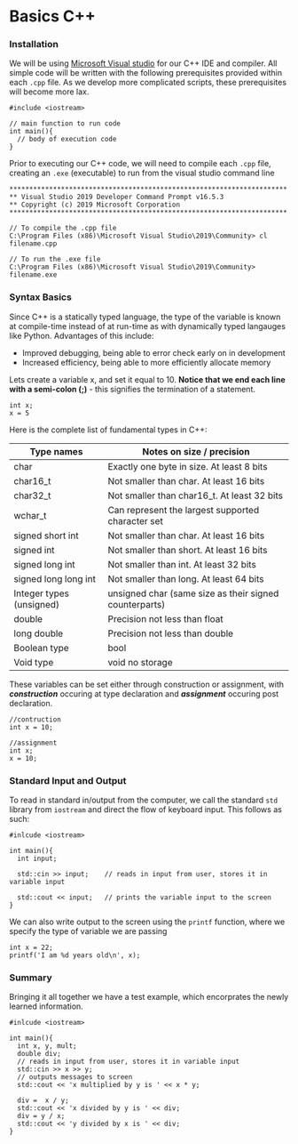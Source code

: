 # Basics C++

### Installation 
We will be using [Microsoft Visual studio](https://visualstudio.microsoft.com/vs/features/cplusplus/) for our C++ IDE and compiler. All simple code will be written with 
the following prerequisites provided within each `.cpp` file. As we develop more complicated scripts, these prerequisites will become more lax.  
```
#include <iostream>

// main function to run code
int main(){
  // body of execution code
}
```
Prior to executing our C++ code, we will need to compile each `.cpp` file, creating an `.exe` (executable) to run from the visual studio command line

```
**********************************************************************
** Visual Studio 2019 Developer Command Prompt v16.5.3
** Copyright (c) 2019 Microsoft Corporation
**********************************************************************

// To compile the .cpp file
C:\Program Files (x86)\Microsoft Visual Studio\2019\Community> cl filename.cpp

// To run the .exe file
C:\Program Files (x86)\Microsoft Visual Studio\2019\Community> filename.exe
```

### Syntax Basics
Since C++ is a statically typed language, the type of the variable is known at compile-time instead of at run-time as with dynamically typed langauges like Python. 
Advantages of this include:
- Improved debugging, being able to error check early on in development
- Increased efficiency, being able to more efficiently allocate memory

Lets create a variable x, and set it equal to 10. **Notice that we end each line with a semi-colon (;)** - this signifies the termination of a statement. 
```
int x; 
x = 5
```
Here is the complete list of fundamental types in C++:

| Type names | Notes on size / precision |
| --- | --- |
| char | Exactly one byte in size. At least 8 bits |
| char16_t | Not smaller than char. At least 16 bits|
| char32_t	| Not smaller than char16_t. At least 32 bits|
| wchar_t	| Can represent the largest supported character set|
| signed short int	|Not smaller than char. At least 16 bits|
| signed int	|Not smaller than short. At least 16 bits|
| signed long int|	Not smaller than int. At least 32 bits|
| signed long long int|	Not smaller than long. At least 64 bits|
| Integer types (unsigned)|	unsigned char	(same size as their signed counterparts)|
| double|	Precision not less than float |
| long double	|Precision not less than double |
| Boolean type	|bool	|
| Void type|	void	no storage|

These variables can be set either through construction or assignment, with _**construction**_ occuring at type declaration and _**assignment**_ occuring post declaration.
```
//contruction 
int x = 10;

//assignment
int x; 
x = 10; 
```

### Standard Input and Output
To read in standard in/output from the computer, we call the standard `std` library from `iostream` and direct the flow of keyboard input. This follows as such:
```
#inlcude <iostream>

int main(){
  int input; 
  
  std::cin >> input;    // reads in input from user, stores it in variable input
  
  std::cout << input;   // prints the variable input to the screen
}
```
We can also write output to the screen using the `printf` function, where we specify the type of variable we are passing 
```
int x = 22;
printf('I am %d years old\n', x);
```
### Summary
Bringing it all together we have a test example, which encorprates the newly learned information.
```
#inlcude <iostream>

int main(){
  int x, y, mult;
  double div;
  // reads in input from user, stores it in variable input
  std::cin >> x >> y;    
  // outputs messages to screen
  std::cout << 'x multiplied by y is ' << x * y; 
  
  div =  x / y;
  std::cout << 'x divided by y is ' << div; 
  div = y / x;
  std::cout << 'y divided by x is ' << div; 
}
```
